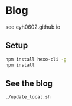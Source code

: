
# Blog

see eyh0602.github.io

## Setup

```bash
npm install hexo-cli -g
npm install
```

## See the blog

```bash
./update_local.sh
```